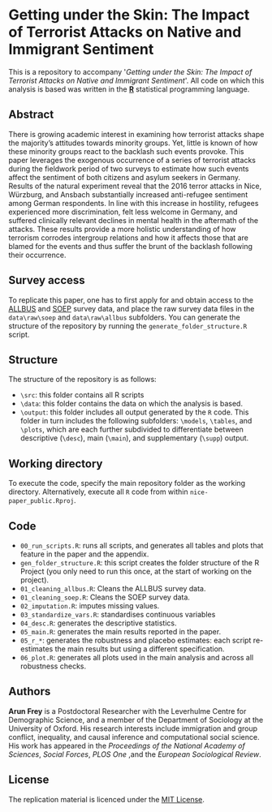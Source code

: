 # Getting under the Skin: The Impact of Terrorist Attacks on Native and Immigrant Sentiment 


This is a repository to accompany '_Getting under the Skin: The Impact of Terrorist Attacks on Native and Immigrant Sentiment_'. All code on which this analysis is based was written in the [**R**](https://www.r-project.org/) statistical programming language.


## Abstract
There is growing academic interest in examining how terrorist attacks shape the majority’s attitudes towards minority groups. Yet, little is known of how these minority groups react to the backlash such events provoke. This paper leverages the exogenous occurrence of a series of terrorist attacks during the fieldwork period of two surveys to estimate how such events affect the sentiment of both citizens and asylum seekers in Germany. Results of the natural experiment reveal that the 2016 terror attacks in Nice, Würzburg, and Ansbach substantially increased anti-refugee sentiment among German respondents. In line with this increase in hostility, refugees experienced more discrimination, felt less welcome in Germany, and suffered clinically relevant declines in mental health in the aftermath of the attacks. These results provide a more holistic understanding of how terrorism corrodes intergroup relations and how it affects those that are blamed for the events and thus suffer the brunt of the backlash following their occurrence.


## Survey access
To replicate this paper, one has to first apply for and obtain access to the [ALLBUS](https://www.gesis.org/allbus/allbus) and [SOEP](https://www.diw.de/en/diw_01.c.601584.en/data_access.html) survey data, and place the raw survey data files in the `data\raw\soep` and `data\raw\allbus` subfolders. You can generate the structure of the repository by running the `generate_folder_structure.R` script. 

## Structure
The structure of the repository is as follows:
* `\src`: this folder contains all R scripts
* `\data`: this folder contains the data on which the analysis is based. 
* `\output`: this folder includes all output generated by the `R` code. This folder in turn includes the following subfolders: `\models`, `\tables`, and `\plots`, which are each further subdivided to differentiate between descriptive (`\desc`), main (`\main`), and supplementary (`\supp`) output. 

## Working directory
To execute the code, specify the main repository folder as the working directory. Alternatively, execute all `R` code from within `nice-paper_public.Rproj`. 

## Code 
* `00_run_scripts.R`: runs all scripts, and generates all tables and plots that feature in the paper and the appendix. 
* `gen_folder_structure.R`: this script creates the folder structure of the R Project (you only need to run this once, at the start of working on the project). 
* `01_cleaning_allbus.R`: Cleans the ALLBUS survey data. 
* `01_cleaning_soep.R`: Cleans the SOEP survey data.  
* `02_imputation.R`: imputes missing values.
* `03_standardize_vars.R`: standardises continuous variables
* `04_desc.R`: generates the descriptive statistics. 
* `05_main.R`: generates the main results reported in the paper.  
* `05_r_*`: generates the robustness and placebo estimates: each script re-estimates the main results but using a different specification. 
* `06_plot.R`: generates all plots used in the main analysis and across all robustness checks. 

## Authors
__Arun Frey__ is a Postdoctoral Researcher with the Leverhulme Centre for Demographic Science, and a member of the Department of Sociology at the University of Oxford. His research interests include immigration and group conflict, inequality, and causal inference and computational social science. His work has appeared in the _Proceedings of the National Academy of Sciences_, _Social Forces_, _PLOS One_ ,and the _European Sociological Review_. 


## License 
The replication material is licenced under the [MIT License](https://choosealicense.com/licenses/mit/). 
